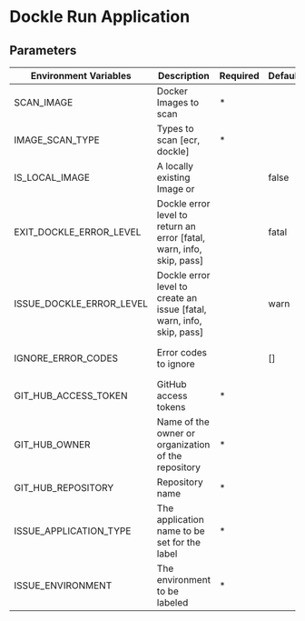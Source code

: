 # Dockle Run Application

## Parameters

| Environment Variables    | Description                                                           | Required | Default | Example                 |
| ------------------------ | --------------------------------------------------------------------- | -------- | ------- | ----------------------- |
| SCAN_IMAGE               | Docker Images to scan                                                 | \*       |         |                         |
| IMAGE_SCAN_TYPE          | Types to scan [ecr, dockle]                                           | \*       |         |                         |
| IS_LOCAL_IMAGE           | A locally existing Image or                                           |          | false   |                         |
| EXIT_DOCKLE_ERROR_LEVEL  | Dockle error level to return an error [fatal, warn, info, skip, pass] |          | fatal   |                         |
| ISSUE_DOCKLE_ERROR_LEVEL | Dockle error level to create an issue [fatal, warn, info, skip, pass] |          | warn    |                         |
| IGNORE_ERROR_CODES       | Error codes to ignore                                                 |          | []      | CIS-DI-0000:DKL-DI-0000 |
| GIT_HUB_ACCESS_TOKEN     | GitHub access tokens                                                  | \*       |         |                         |
| GIT_HUB_OWNER            | Name of the owner or organization of the repository                   | \*       |         |                         |
| GIT_HUB_REPOSITORY       | Repository name                                                       | \*       |         |                         |
| ISSUE_APPLICATION_TYPE   | The application name to be set for the label                          | \*       |         |                         |
| ISSUE_ENVIRONMENT        | The environment to be labeled                                         | \*       |         |                         |
